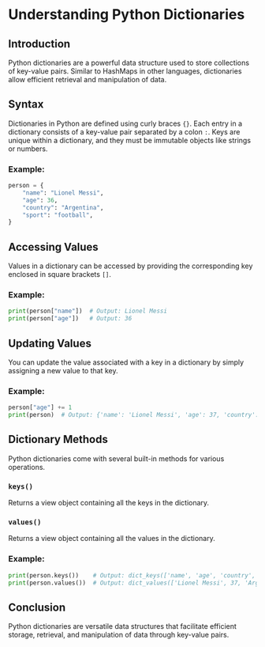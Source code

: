# Understanding Python Dictionaries

## Introduction
Python dictionaries are a powerful data structure used to store collections of key-value pairs. Similar to HashMaps in other languages, dictionaries allow efficient retrieval and manipulation of data.

## Syntax
Dictionaries in Python are defined using curly braces `{}`. Each entry in a dictionary consists of a key-value pair separated by a colon `:`. Keys are unique within a dictionary, and they must be immutable objects like strings or numbers.

### Example:
```python
person = {
    "name": "Lionel Messi",
    "age": 36,
    "country": "Argentina",
    "sport": "football",
}
```

## Accessing Values
Values in a dictionary can be accessed by providing the corresponding key enclosed in square brackets `[]`.

### Example:
```python
print(person["name"])  # Output: Lionel Messi
print(person["age"])   # Output: 36
```

## Updating Values
You can update the value associated with a key in a dictionary by simply assigning a new value to that key.

### Example:
```python
person["age"] += 1
print(person)  # Output: {'name': 'Lionel Messi', 'age': 37, 'country': 'Argentina', 'sport': 'football'}
```

## Dictionary Methods
Python dictionaries come with several built-in methods for various operations.

### `keys()`
Returns a view object containing all the keys in the dictionary.

### `values()`
Returns a view object containing all the values in the dictionary.

### Example:
```python
print(person.keys())    # Output: dict_keys(['name', 'age', 'country', 'sport'])
print(person.values())  # Output: dict_values(['Lionel Messi', 37, 'Argentina', 'football'])
```

## Conclusion
Python dictionaries are versatile data structures that facilitate efficient storage, retrieval, and manipulation of data through key-value pairs.
